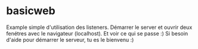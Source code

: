 # basicweb

Example simple d'utilisation des listeners. Démarrer le server et ouvrir deux fenétres avec le navigateur (localhost). Et voir ce qui se passe :) Si besoin d'aide pour démarrer le serveur, tu es le bienvenu :)

